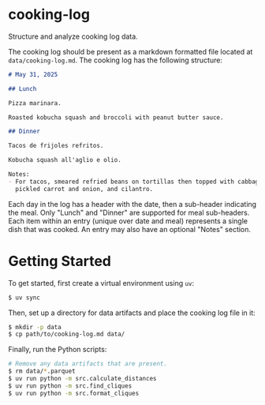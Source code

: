 # cooking-log

Structure and analyze cooking log data.

The cooking log should be present as a markdown formatted file located at
`data/cooking-log.md`. The cooking log has the following structure:

```markdown
# May 31, 2025

## Lunch

Pizza marinara.

Roasted kobucha squash and broccoli with peanut butter sauce.

## Dinner

Tacos de frijoles refritos.

Kobucha squash all'aglio e olio.

Notes:
- For tacos, smeared refried beans on tortillas then topped with cabbage,
  pickled carrot and onion, and cilantro.
```

Each day in the log has a header with the date, then a sub-header indicating
the meal. Only "Lunch" and "Dinner" are supported for meal sub-headers. Each
item within an entry (unique over date and meal) represents a single dish that
was cooked. An entry may also have an optional "Notes" section.


# Getting Started

To get started, first create a virtual environment using `uv`:
```bash
$ uv sync
```

Then, set up a directory for data artifacts and place the cooking log file in
it:
```bash
$ mkdir -p data
$ cp path/to/cooking-log.md data/
```

Finally, run the Python scripts:
```bash
# Remove any data artifacts that are present.
$ rm data/*.parquet
$ uv run python -m src.calculate_distances
$ uv run python -m src.find_cliques
$ uv run python -m src.format_cliques
```
